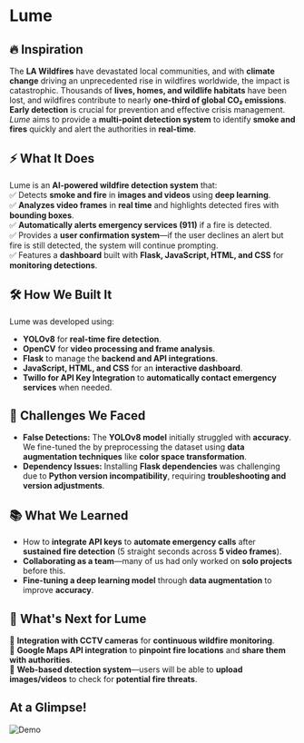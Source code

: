 # Lume 

## 🔥 Inspiration
The **LA Wildfires** have devastated local communities, and with **climate change** driving an unprecedented rise in wildfires worldwide, the impact is catastrophic. Thousands of **lives, homes, and wildlife habitats** have been lost, and wildfires contribute to nearly **one-third of global CO₂ emissions**. **Early detection** is crucial for prevention and effective crisis management. *Lume* aims to provide a **multi-point detection system** to identify **smoke and fires** quickly and alert the authorities in **real-time**.  

## ⚡ What It Does  
Lume is an **AI-powered wildfire detection system** that:  
✅ Detects **smoke and fire** in **images and videos** using **deep learning**.  
✅ **Analyzes video frames** in **real time** and highlights detected fires with **bounding boxes**.  
✅ **Automatically alerts emergency services (911)** if a fire is detected.  
✅ Provides a **user confirmation system**—if the user declines an alert but fire is still detected, the system will continue prompting.  
✅ Features a **dashboard** built with **Flask, JavaScript, HTML, and CSS** for **monitoring detections**.  

## 🛠️ How We Built It  
Lume was developed using:  
- **YOLOv8** for **real-time fire detection**.
- **OpenCV** for **video processing and frame analysis**.  
- **Flask** to manage the **backend and API integrations**.  
- **JavaScript, HTML, and CSS** for an **interactive dashboard**.  
- **Twillo for API Key Integration** to **automatically contact emergency services** when needed.  

## 🚧 Challenges We Faced  
- **False Detections:** The **YOLOv8 model** initially struggled with **accuracy**. We fine-tuned the by preprocessing the dataset using **data augmentation techniques** like **color space transformation**.  
- **Dependency Issues:** Installing **Flask dependencies** was challenging due to **Python version incompatibility**, requiring **troubleshooting and version adjustments**.  

## 📚 What We Learned  
- How to **integrate API keys** to **automate emergency calls** after **sustained fire detection** (5 straight seconds across **5 video frames**).  
- **Collaborating as a team**—many of us had only worked on **solo projects** before this.  
- **Fine-tuning a deep learning model** through **data augmentation** to improve **accuracy**.  

## 🚀 What's Next for Lume  
🔹 **Integration with CCTV cameras** for **continuous wildfire monitoring**.  
🔹 **Google Maps API integration** to **pinpoint fire locations** and **share them with authorities**.  
🔹 **Web-based detection system**—users will be able to **upload images/videos** to check for **potential fire threats**.  

## At a Glimpse!
![Demo](demo.gif)
